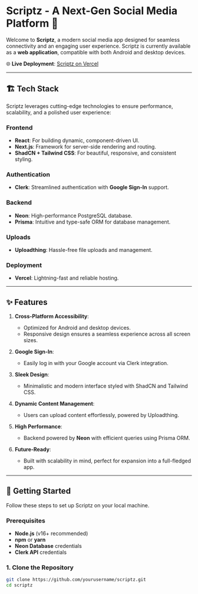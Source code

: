 # Scriptz - A Next-Gen Social Media Platform 🚀

Welcome to **Scriptz**, a modern social media app designed for seamless connectivity and an engaging user experience. Scriptz is currently available as a **web application**, compatible with both Android and desktop devices.

🌐 **Live Deployment**: [Scriptz on Vercel](https://scriptz-aadithyas-projects-0f6e5d13.vercel.app/)

---

## 🏗️ Tech Stack

Scriptz leverages cutting-edge technologies to ensure performance, scalability, and a polished user experience:

### **Frontend**
- **React**: For building dynamic, component-driven UI.
- **Next.js**: Framework for server-side rendering and routing.
- **ShadCN + Tailwind CSS**: For beautiful, responsive, and consistent styling.

### **Authentication**
- **Clerk**: Streamlined authentication with **Google Sign-In** support.

### **Backend**
- **Neon**: High-performance PostgreSQL database.
- **Prisma**: Intuitive and type-safe ORM for database management.

### **Uploads**
- **Uploadthing**: Hassle-free file uploads and management.

### **Deployment**
- **Vercel**: Lightning-fast and reliable hosting.

---

## ✨ Features

1. **Cross-Platform Accessibility**:
   - Optimized for Android and desktop devices.
   - Responsive design ensures a seamless experience across all screen sizes.

2. **Google Sign-In**:
   - Easily log in with your Google account via Clerk integration.

3. **Sleek Design**:
   - Minimalistic and modern interface styled with ShadCN and Tailwind CSS.

4. **Dynamic Content Management**:
   - Users can upload content effortlessly, powered by Uploadthing.

5. **High Performance**:
   - Backend powered by **Neon** with efficient queries using Prisma ORM.

6. **Future-Ready**:
   - Built with scalability in mind, perfect for expansion into a full-fledged app.

---

## 🚀 Getting Started

Follow these steps to set up Scriptz on your local machine.

### Prerequisites
- **Node.js** (v16+ recommended)
- **npm** or **yarn**
- **Neon Database** credentials
- **Clerk API** credentials

### 1. Clone the Repository

```bash
git clone https://github.com/yourusername/scriptz.git
cd scriptz

